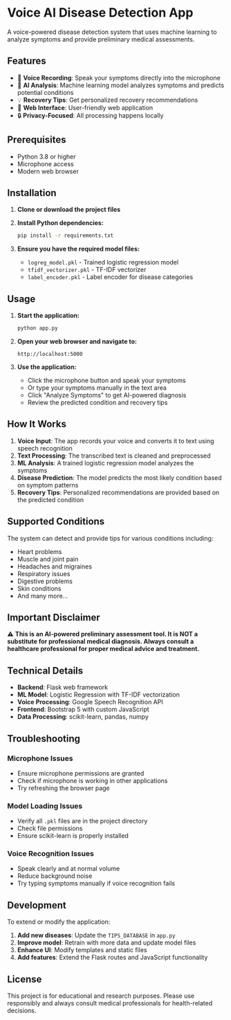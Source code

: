 # Voice AI Disease Detection App

A voice-powered disease detection system that uses machine learning to analyze symptoms and provide preliminary medical assessments.

## Features

- 🎤 **Voice Recording**: Speak your symptoms directly into the microphone
- 🤖 **AI Analysis**: Machine learning model analyzes symptoms and predicts potential conditions
- 💡 **Recovery Tips**: Get personalized recovery recommendations
- 📱 **Web Interface**: User-friendly web application
- 🔒 **Privacy-Focused**: All processing happens locally

## Prerequisites

- Python 3.8 or higher
- Microphone access
- Modern web browser

## Installation

1. **Clone or download the project files**

2. **Install Python dependencies:**
   ```bash
   pip install -r requirements.txt
   ```

3. **Ensure you have the required model files:**
   - `logreg_model.pkl` - Trained logistic regression model
   - `tfidf_vectorizer.pkl` - TF-IDF vectorizer
   - `label_encoder.pkl` - Label encoder for disease categories

## Usage

1. **Start the application:**
   ```bash
   python app.py
   ```

2. **Open your web browser and navigate to:**
   ```
   http://localhost:5000
   ```

3. **Use the application:**
   - Click the microphone button and speak your symptoms
   - Or type your symptoms manually in the text area
   - Click "Analyze Symptoms" to get AI-powered diagnosis
   - Review the predicted condition and recovery tips

## How It Works

1. **Voice Input**: The app records your voice and converts it to text using speech recognition
2. **Text Processing**: The transcribed text is cleaned and preprocessed
3. **ML Analysis**: A trained logistic regression model analyzes the symptoms
4. **Disease Prediction**: The model predicts the most likely condition based on symptom patterns
5. **Recovery Tips**: Personalized recommendations are provided based on the predicted condition

## Supported Conditions

The system can detect and provide tips for various conditions including:
- Heart problems
- Muscle and joint pain
- Headaches and migraines
- Respiratory issues
- Digestive problems
- Skin conditions
- And many more...

## Important Disclaimer

⚠️ **This is an AI-powered preliminary assessment tool. It is NOT a substitute for professional medical diagnosis. Always consult a healthcare professional for proper medical advice and treatment.**

## Technical Details

- **Backend**: Flask web framework
- **ML Model**: Logistic Regression with TF-IDF vectorization
- **Voice Processing**: Google Speech Recognition API
- **Frontend**: Bootstrap 5 with custom JavaScript
- **Data Processing**: scikit-learn, pandas, numpy

## Troubleshooting

### Microphone Issues
- Ensure microphone permissions are granted
- Check if microphone is working in other applications
- Try refreshing the browser page

### Model Loading Issues
- Verify all `.pkl` files are in the project directory
- Check file permissions
- Ensure scikit-learn is properly installed

### Voice Recognition Issues
- Speak clearly and at normal volume
- Reduce background noise
- Try typing symptoms manually if voice recognition fails

## Development

To extend or modify the application:

1. **Add new diseases**: Update the `TIPS_DATABASE` in `app.py`
2. **Improve model**: Retrain with more data and update model files
3. **Enhance UI**: Modify templates and static files
4. **Add features**: Extend the Flask routes and JavaScript functionality

## License

This project is for educational and research purposes. Please use responsibly and always consult medical professionals for health-related decisions.


